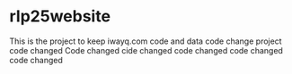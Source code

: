# rlp25website
This  is the  project  to  keep iwayq.com  code and  data
code change
project code changed
Code changed
cide changed
code changed
code changed
code changed
